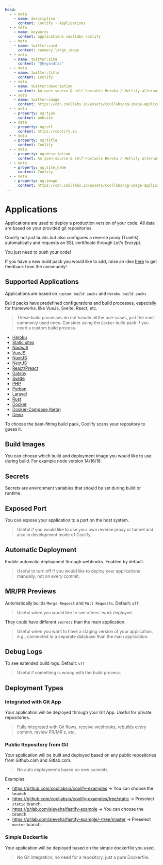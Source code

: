 ```yaml
---
head:
  - - meta
    - name: description
      content: Coolify - Applications
  - - meta
    - name: keywords
      content: applications coollabs coolify
  - - meta
    - name: twitter:card
      content: summary_large_image
  - - meta
    - name: twitter:site
      content: "@heyandras"
  - - meta
    - name: twitter:title
      content: Coolify
  - - meta
    - name: twitter:description
      content: An open-source & self-hostable Heroku / Netlify alternative.
  - - meta
    - name: twitter:image
      content: https://cdn.coollabs.io/assets/coollabs/og-image-applications.png
  - - meta
    - property: og:type
      content: website
  - - meta
    - property: og:url
      content: https://coolify.io
  - - meta
    - property: og:title
      content: Coolify
  - - meta
    - property: og:description
      content: An open-source & self-hostable Heroku / Netlify alternative.
  - - meta
    - property: og:site_name
      content: Coolify
  - - meta
    - property: og:image
      content: https://cdn.coollabs.io/assets/coollabs/og-image-applications.png
---
```


# Applications

Applications are used to deploy a production version of your code. All data are based on your provided git repositories.

Coolify not just builds but also configures a reverse proxy (Traefik) automatically and requests an SSL certificate through Let's Encrypt.

You just need to push your code!

If you have a new build pack you would like to add, raise an idea [here](https://feedback.coolify.io/) to get feedback from the community!

## Supported Applications

Applications are based on `custom build packs` and `Heroku build packs`

Build packs have predefined configurations and build processes, especially for frameworks, like VueJs, Svelte, React, etc.

> These build processes do not handle all the use-cases, just the most commonly used ones. Consider using the `Docker` build pack if you need a custom build process.

- [Heroku](./heroku)
- [Static sites](./static)
- [NodeJS](./nodejs)
- [VueJS](./vuejs)
- [NuxtJS](./nuxtjs)
- [NextJS](./nextjs)
- [React/Preact](./react-preact)
- [Gatsby](./gatsby)
- [Svelte](./svelte)
- [PHP](./php)
- [Python](./python)
- [Laravel](./laravel)
- [Rust](./rust)
- [Docker](./docker)
- [Docker-Compose (beta)](./docker-compose)
- [Deno](./deno)

To choose the best-fitting build pack, Coolify scans your repository to guess it.

## Build Images

You can choose which build and deployment image you would like to use during build. For example node version 14/16/18.

## Secrets

Secrets are environment variables that should be set during build or runtime.

## Exposed Port

You can expose your application to a port on the host system.

> Useful if you would like to use your own reverse proxy or tunnel and also in development mode of Coolify.

## Automatic Deployment

Enable automatic deployment through webhooks. Enabled by default.

> Useful to turn off if you would like to deploy your applications manually, not on every commit.

## MR/PR Previews

Automatically builds `Merge Request` and `Pull Requests`. Default: `off`

> Useful when you would like to see others' work deployed.

They could have different `secrets` than the main application.

> Useful when you want to have a staging version of your application, e.g., connected to a separate database than the main application.

## Debug Logs

To see extended build logs. Default: `off`

> Useful if something is wrong with the build process.

## Deployment Types

### Integrated with Git App

Your application will be deployed through your Git App. Useful for private repositories.

> Fully integrated with Git flows, receive webhooks, rebuilds every commit, review PR/MR's, etc.

### Public Repository from Git

Your application will be built and deployed based on any public repositories from Github.com and Gitlab.com.

> No auto deployments based on new commits.

Examples:

- https://github.com/coollabsio/coolify-examples -> You can choose the branch.
- https://github.com/coollabsio/coolify-examples/tree/static -> Preselect `static` branch.
- https://gitlab.com/aleveha/fastify-example -> You can choose the branch.
- https://gitlab.com/aleveha/fastify-example/-/tree/master -> Preselect `master` branch.

### Simple Dockerfile

Your application will be deployed based on the simple dockerfile you used.

> No Git integration, no need for a repository, just a pure Dockerfile.

